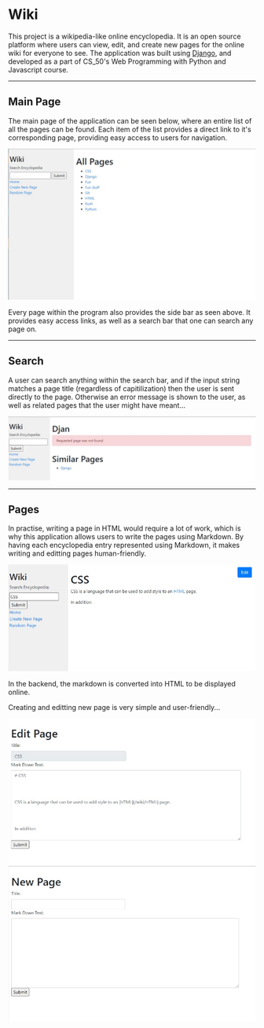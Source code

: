 # Wiki
This project is a wikipedia-like online encyclopedia. It is an open source platform where users can view, edit, and create new pages for the online wiki for everyone to see. The application was built using <a href="https://www.djangoproject.com/">Django</a>, and developed as a part of CS_50's Web Programming with Python and Javascript course.

---
## Main Page
The main page of the application can be seen below, where an entire list of all the pages can be found. Each item of the list provides a direct link to it's corresponding page, providing easy access to users for navigation.

![home](images/home.jpg)

Every page within the program also provides the side bar as seen above. It provides easy access links, as well as a search bar that one can search any page on.

---
## Search
A user can search anything within the search bar, and if the input string matches a page title (regardless of capitilization) then the user is sent directly to the page. Otherwise an error message is shown to the user, as well as related pages that the user might have meant...

![error](images/error.jpg)

---
## Pages
In practise, writing a page in HTML would require a lot of work, which is why this application allows users to write the pages using Markdown. By having each encyclopedia entry represented using Markdown, it makes writing and editting pages human-friendly.

![page](images/page.jpg)

In the backend, the markdown is converted into HTML to be displayed online.

Creating and editting new page is very simple and user-friendly...

![edit](images/edit.jpg)
![new](images/new_page.jpg)
